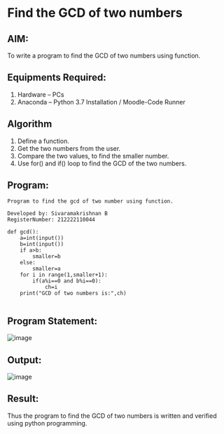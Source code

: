 # Find the GCD of two numbers

## AIM:
To write a program to find the GCD of two numbers using function.

## Equipments Required:
1. Hardware – PCs
2. Anaconda – Python 3.7 Installation / Moodle-Code Runner

## Algorithm
1. Define a function.
2. Get the two numbers from the user.
3. Compare the two values, to find the smaller number.
4. Use for() and if() loop to find the GCD of the two numbers.

## Program:
```
Program to find the gcd of two number using function.

Developed by: Sivaramakrishnan B
RegisterNumber: 212222110044

def gcd():
    a=int(input())
    b=int(input())
    if a>b:
        smaller=b
    else:
        smaller=a
    for i in range(1,smaller+1):
        if(a%i==0 and b%i==0):
            ch=i
    print("GCD of two numbers is:",ch)
    
```
## Program Statement: 
![image](https://github.com/SivaramakrishnanBaskar/GCD-of-two-numbers/assets/119476322/0f5245f5-4817-49cc-9723-0cf15a9adb64)

## Output:
![image](https://github.com/SivaramakrishnanBaskar/GCD-of-two-numbers/assets/119476322/dd399bc5-a741-4101-a726-88e3ab7a8827)

## Result:
Thus the program to find the GCD of two numbers is written and verified using python programming.

